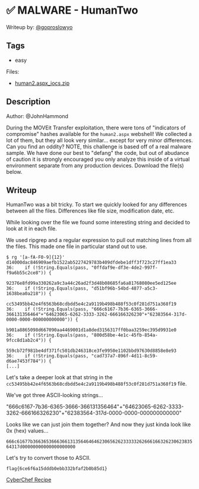 # ✅ MALWARE - HumanTwo

Writeup by: [@goproslowyo](https://github.com/goproslowyo)

## Tags

- easy

Files:

- [human2.aspx_iocs.zip](./human2.aspx_iocs.zip)

## Description

Author: @JohnHammond

During the MOVEit Transfer exploitation, there were tons of "indicators of compromise" hashes available for the `human2.aspx` webshell! We collected a lot of them, but they all look very similar... except for very minor differences. Can you find an oddity?   NOTE, this challenge is based off of a real malware sample. We have done our best to "defang" the code, but out of abudance of caution it is strongly encouraged you only analyze this inside of a virtual environment separate from any production devices.   Download the file(s) below.

## Writeup

HumanTwo was a bit tricky. To start we quickly looked for any differences between all the files. Differences like file size, modification date, etc.

While looking over the file we found some interesting string and decided to look at it in each file.

We used ripgrep and a regular expression to pull out matching lines from all the files. This made one file in particular stand out to use.

```shell
$ rg '[a-fA-F0-9]{12}'
d14000dac846909aefb1522ab5227429783b409dfdebe1dff3f723c27ff1ea33
36:    if (!String.Equals(pass, "0ffdaf9e-df3e-4de2-997f-f9a6b55c2ce8")) {

92376e8fd99a330262a9c3a44c26ad2f3d48b08685fa6a81768080ee5ed125ee
36:    if (!String.Equals(pass, "d51bf96b-54bd-4877-a5c3-1638bea0a218")) {

cc53495bb42e4f6563b68cdbdd5e4c2a9119b498b488f53c0f281d751a368f19
36:    if (!String.Equals(pass, "666c6167-7b36-6365-3666-366131356464"+"64623065-6262-3333-3262-666166326230"+"62383564-317d-0000-0000-000000000000")) {

b901a8865098d667090aa4469001d1a8ded3156317ff0baa3259ec395d9931e0
36:    if (!String.Equals(pass, "800d58be-4e1c-45fb-854a-9fcc8d1ab2c4")) {

559cb72f981be4df371fc501db246318ce3fe9950e1102bbd97630d8858e8e93
36:    if (!String.Equals(pass, "cad737a7-896f-4d11-8c59-d6ae7453f784")) {
[...]
```

Let's take a deeper look at that string in the `cc53495bb42e4f6563b68cdbdd5e4c2a9119b498b488f53c0f281d751a368f19` file.

We've got three ASCII-looking strings...

"666c6167-7b36-6365-3666-366131356464"+"64623065-6262-3333-3262-666166326230"+"62383564-317d-0000-0000-000000000000"

Looks like we can just join them together? And now they just kinda look like 0x (hex) values...

`666c61677b36636536663661313564646462306562623333326266616632623062383564317d00000000000000000000`

Let's try to convert those to ASCII.

`flag{6ce6f6a15dddb0ebb332bfaf2b0b85d1}`

[CyberChef Recipe](https://gchq.github.io/CyberChef/#recipe=From_Hex('Auto')&input=NjY2YzYxNjc3YjM2NjM2NTM2NjYzNjYxMzEzNTY0NjQ2NDYyMzA2NTYyNjIzMzMzMzI2MjY2NjE2NjMyNjIzMDYyMzgzNTY0MzE3ZDAwMDAwMDAwMDAwMDAwMDAwMDAw)
